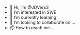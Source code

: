- 👋 Hi, I’m @JDVers3
- 👀 I’m interested in SWE
- 🌱 I’m currently learning 
- 💞️ I’m looking to collaborate on ...
- 📫 How to reach me ...

<!---
JDVers3/JDVers3 is a ✨ special ✨ repository because its `README.md` (this file) appears on your GitHub profile.
You can click the Preview link to take a look at your changes.
--->
